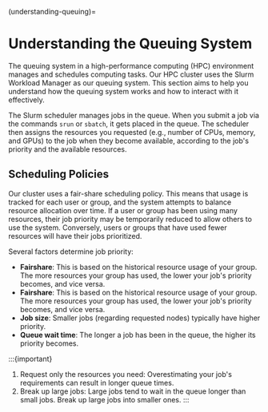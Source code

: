 (understanding-queuing)=
# Understanding the Queuing System

The queuing system in a high-performance computing (HPC) environment manages and schedules computing tasks. Our HPC cluster uses the Slurm Workload Manager as our queuing system. This section aims to help you understand how the queuing system works and how to interact with it effectively.

The Slurm scheduler manages jobs in the queue. When you submit a job via the commands `srun` or `sbatch`, it gets placed in the queue. The scheduler then assigns the resources you requested (e.g., number of CPUs, memory, and GPUs) to the job when they become available, according to the job's priority and the available resources.

## Scheduling Policies

Our cluster uses a fair-share scheduling policy. This means that usage is tracked for each user or group, and the system attempts to balance resource allocation over time. If a user or group has been using many resources, their job priority may be temporarily reduced to allow others to use the system. Conversely, users or groups that have used fewer resources will have their jobs prioritized.

Several factors determine job priority:

- **Fairshare**: This is based on the historical resource usage of your group. The more resources your group has used, the lower your job's priority becomes, and vice versa.
- **Fairshare**: This is based on the historical resource usage of your group. The more resources your group has used, the lower your job's priority becomes, and vice versa.
- **Job size**: Smaller jobs (regarding requested nodes) typically have higher priority.
- **Queue wait time**: The longer a job has been in the queue, the higher its priority becomes.

:::{important}
1) Request only the resources you need: Overestimating your job's requirements can result in longer queue times.
2) Break up large jobs: Large jobs tend to wait in the queue longer than small jobs. Break up large jobs into smaller ones.
:::
